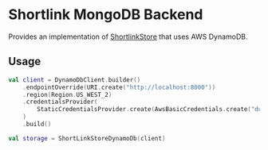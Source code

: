 # Shortlink MongoDB Backend

Provides an implementation of [ShortlinkStore](../shortlink-lib/src/main/kotlin/persistence/ShortLinkStore.kt) that uses AWS DynamoDB.

## Usage

```kotlin
val client = DynamoDbClient.builder()
    .endpointOverride(URI.create("http://localhost:8000"))
    .region(Region.US_WEST_2)
    .credentialsProvider(
        StaticCredentialsProvider.create(AwsBasicCredentials.create("dummy", "dummy"))
    )
    .build()

val storage = ShortLinkStoreDynamoDb(client)
```
